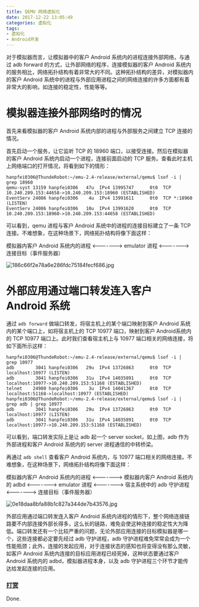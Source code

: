 ```yaml
---
title: QEMU 网络虚拟化
date: 2017-12-22 13:05:49
categories: 虚拟化
tags:
- 虚拟化
- Android开发
---
```


对于模拟器而言，让模拟器中的客户 Android 系统内的进程连接外部网络，与通过 adb forward 的方式，让外部网络的程序，连接模拟器的客户 Android 系统内的服务相比，网络拓扑结构有着非常大的不同。这种拓扑结构的差异，对模拟器内的客户 Android 系统中的进程与外部应用进程之间的网络连接的许多方面都有着非常大的影响，如连接的稳定性，性能等等。
<!--more-->
# 模拟器连接外部网络时的情况
首先来看模拟器的客户 Android 系统内部的进程与外部服务之间建立 TCP 连接的情况。

首先启动一个服务，让它监听 TCP 的 18960 端口，以接受连接。然后在模拟器的客户 Android 系统内启动一个进程，连接前面启动的 TCP 服务。查看此时主机上网络端口的打开情况，将看到如下的情形：

```
hanpfei0306@ThundeRobot:~/emu-2.4-release/external/qemu$ lsof -i | grep 18960
qemu-syst 13159 hanpfei0306   47u  IPv4 13995747      0t0  TCP 10.240.209.153:44658->10.240.209.153:18960 (ESTABLISHED)
EventServ 24086 hanpfei0306    4u  IPv4 13991611      0t0  TCP *:18960 (LISTEN)
EventServ 24086 hanpfei0306   10u  IPv4 13991620      0t0  TCP 10.240.209.153:18960->10.240.209.153:44658 (ESTABLISHED)
```

可以看到，qemu 进程与客户 Android 系统中的进程的连接目标建立了一条 TCP 连接。不难想象，在这种场景下，网络拓扑结构将像下面这样：

模拟器内客户 Android 系统内的进程 <------->  emulator 进程 <-------> 连接目标（事件服务器）

![186c66f2e78a6e286fdc75184fecf686.jpg](https://www.wolfcstech.com/images/1315506-3e5111e51506e566.jpg)

# 外部应用通过端口转发连入客户 Android 系统
通过 `adb forward` 做端口转发，将宿主机上的某个端口映射到客户 Android 系统内的某个端口上，如将宿主机上的 TCP 10977 端口，映射到客户 Android系统内的 TCP 10977 端口上。此时我们查看宿主机上与 10977 端口相关的网络连接，将如下面所示这样：

```
hanpfei0306@ThundeRobot:~/emu-2.4-release/external/qemu$ lsof -i | grep 10977
adb        3041 hanpfei0306   29u  IPv4 13726863      0t0  TCP localhost:10977 (LISTEN)
adb        3041 hanpfei0306   31u  IPv4 14035891      0t0  TCP localhost:10977->10.240.209.153:51168 (ESTABLISHED)
telnet    24980 hanpfei0306    3u  IPv4 14041367      0t0  TCP localhost:51168->localhost:10977 (ESTABLISHED)
hanpfei0306@ThundeRobot:~/emu-2.4-release/external/qemu$ lsof -i | grep adb | grep 10977
adb        3041 hanpfei0306   29u  IPv4 13726863      0t0  TCP localhost:10977 (LISTEN)
adb        3041 hanpfei0306   31u  IPv4 14035891      0t0  TCP localhost:10977->10.240.209.153:51168 (ESTABLISHED)
```

可以看到，端口转发实际上是让 adb 起一个 server socket，如上图，adb 作为外部进程和客户 Android 系统内的 server 进程通信的中转桥梁。

再通过 `adb shell` 查看客户 Android 系统内，与 10977 端口相关的网络连接。不难想象，在这种场景下，网络拓扑结构将像下面这样：

模拟器内客户 Android 系统内的进程 <-------> 模拟器内客户 Android 系统内的 adbd <-------> emulator 进程 <-------> 宿主系统中的 adb 守护进程 <-------> 连接目标（事件服务器）

![0e18daa8bfa88b1c827a344de7b43576.jpg](https://www.wolfcstech.com/images/1315506-2e7cd62090753629.jpg)

外部应用通过端口转发连入客户 Android 系统内进程的情形下，整个网络连接链路要不内部连接外部长得多，这么长的链路，难免会使这种连接的稳定性大为降低。端口转发还有一个比较严重的问题，无论外部应用连接的目标模拟器是哪一个，这些连接都必定要先经过 adb 守护进程，adb 守护进程难免常常会成为一个性能瓶颈；此外，连接的发起应用，对于连接状态的感知也将变得没有那么灵敏，如客户 Android 系统内连接的目标应用进程已经死掉，这种状态要通过客户 Android 系统内的 adbd，模拟器进程本身，以及 adb 守护进程三个环节才能传达给发起连接的应用。

### [打赏](https://www.wolfcstech.com/about/donate.html)

Done.
